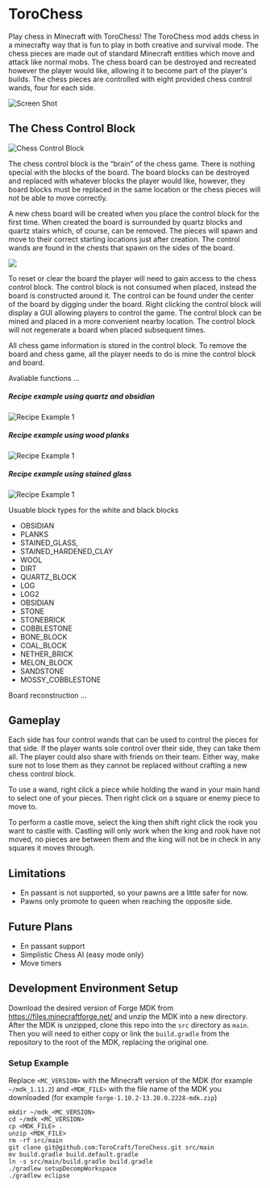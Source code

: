 
# ToroChess

Play chess in Minecraft with ToroChess!  The ToroChess mod adds chess in a minecrafty way that is fun to play in both creative and survival mode.  The chess pieces are made out of standard Minecraft entities which move and attack like normal mobs.  The chess board can be destroyed and recreated however the player would like, allowing it to become part of the player's builds.  The chess pieces are controlled with eight provided chess control wands, four for each side.

![Screen Shot](http://i.imgur.com/yN4Agb1.png)


## The Chess Control Block

![Chess Control Block](http://i.imgur.com/0bCjFzY.png)

The chess control block is the “brain” of the chess game.  There is nothing special with the blocks of the board.  The board blocks can be destroyed and replaced with whatever blocks the player would like, however, they board blocks must be replaced in the same location or the chess pieces will not be able to move correctly.

A new chess board will be created when you place the control block for the first time.  When created the board is surrounded by quartz blocks and quartz stairs which, of course, can be removed.  The pieces will spawn and move to their correct starting locations just after creation.  The control wands are found in the chests that spawn on the sides of the board.

<a href="http://i.imgur.com/M7egWqR.gifv" target="_blank"><img src="http://i.imgur.com/c0nBYmU.png/"></a>

To reset or clear the board the player will need to gain access to the chess control block.  The control block is not consumed when placed, instead the board is constructed around it.  The control can be found under the center of the board by digging under the board.  Right clicking the control block will display a GUI allowing players to control the game. The control block can be mined and placed in a more convenient nearby location.  The control block will not regenerate a board when placed subsequent times. 

All chess game information is stored in the control block. To remove the board and chess game, all the player needs to do is mine the control block and board. 

Avaliable functions ...

##### Recipe example using quartz and obsidian
![Recipe Example 1](http://i.imgur.com/A32HOAe.png)

##### Recipe example using wood planks
![Recipe Example 1](http://i.imgur.com/oU8ifEv.png)

##### Recipe example using stained glass
![Recipe Example 1](http://i.imgur.com/shGOnqT.png)

Usuable block types for the white and black blocks
- OBSIDIAN
- PLANKS
- STAINED_GLASS,
- STAINED_HARDENED_CLAY
- WOOL
- DIRT
- QUARTZ_BLOCK
- LOG
- LOG2
- OBSIDIAN
- STONE
- STONEBRICK
- COBBLESTONE
- BONE_BLOCK
- COAL_BLOCK
- NETHER_BRICK
- MELON_BLOCK
- SANDSTONE
- MOSSY_COBBLESTONE

Board reconstruction ...

## Gameplay

Each side has four control wands that can be used to control the pieces for that side. If the player wants sole control over their side, they can take them all.  The player could also share with friends on their team.  Either way, make sure not to lose them as they cannot be replaced without crafting a new chess control block.

To use a wand, right click a piece while holding the wand in your main hand to select one of your pieces.  Then right click on a square or enemy piece to move to.

To perform a castle move, select the king then shift right click the rook you want to castle with.
Castling will only work when the king and rook have not moved, no pieces are between them and the king will not be in check in any squares it moves through.

## Limitations
- En passant is not supported, so your pawns are a little safer for now.
- Pawns only promote to queen when reaching the opposite side.

## Future Plans
- En passant support
- Simplistic Chess AI (easy mode only)
- Move timers

## Development Environment Setup
Download the desired version of Forge MDK from https://files.minecraftforge.net/ and unzip the MDK into a new directory. After the MDK is unzipped, clone this repo into the `src` directory as `main`. Then you will need to either copy or link the `build.gradle` from the repository to the root of the MDK, replacing the original one. 

### Setup Example
Replace `<MC_VERSION>` with the Minecraft version of the MDK (for example `~/mdk_1.11.2`) and `<MDK_FILE>` with the file name of the MDK you downloaded (for example `forge-1.10.2-13.20.0.2228-mdk.zip`)

```
mkdir ~/mdk_<MC_VERSION>
cd ~/mdk_<MC_VERSION>
cp <MDK_FILE> .
unzip <MDK_FILE>
rm -rf src/main
git clone git@github.com:ToroCraft/ToroChess.git src/main
mv build.gradle build.default.gradle
ln -s src/main/build.gradle build.gradle
./gradlew setupDecompWorkspace
./gradlew eclipse
```

